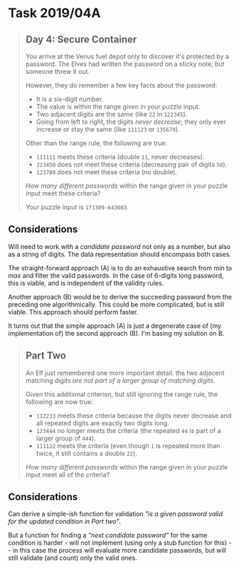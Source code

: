 # Task 2019/04A

> ## Day 4: Secure Container
> 
> You arrive at the Venus fuel depot only to discover it's protected by a password. The Elves had written the password on a sticky note, but someone threw it out.
> 
> However, they do remember a few key facts about the password:
> 
> - It is a six-digit number.
> - The value is within the range given in your puzzle input.
> - Two adjacent digits are the same (like `22` in `122345`).
> - Going from left to right, the digits _never decrease_; they only ever increase or stay the same (like `111123` or `135679`).
> 
> Other than the range rule, the following are true:
> 
> - `111111` meets these criteria (double `11`, never decreases).
> - `223450` does not meet these criteria (decreasing pair of digits `50`).
> - `123789` does not meet these criteria (no double).
> 
> _How many different passwords_ within the range given in your puzzle input meet these criteria?
> 
> Your puzzle input is `171309-643603`.

## Considerations

Will need to work with a _candidate password_ not only as a number, but also as a string of digits. The data representation should encompass both cases.

The straight-forward approach (A) is to do an exhaustive search from _min_ to _max_ and filter the valid passwords. In the case of 6-digits long password, this is viable, and is independent of the validity rules.

Another approach (B) would be to derive the succeeding password from the preceding one algorithmically. This could be more complicated, but is still viable. This approach should perform faster.

It turns out that the simple approach (A) is just a degenerate case of (my implementation of) the second approach (B). I'm basing my solution on B.

> ## Part Two
> 
> An Elf just remembered one more important detail: the two adjacent matching digits _are not part of a larger group of matching digits_.
> 
> Given this additional criterion, but still ignoring the range rule, the following are now true:
> 
> - `112233` meets these criteria because the digits never decrease and all repeated digits are exactly two digits long.
> - `123444` no longer meets the criteria (the repeated `44` is part of a larger group of `444`).
> - `111122` meets the criteria (even though `1` is repeated more than twice, it still contains a double `22`).
> 
> _How many different passwords_ within the range given in your puzzle input meet all of the criteria?

## Considerations

Can derive a simple-ish function for validation _"is a given password valid for the updated condition in Part two"_.

But a function for finding a _"next candidate password"_ for the same condition is harder - will not implement (using only a stub function for this) -- in this case the process will evaluate more candidate passwords, but will still validate (and count) only the valid ones.

